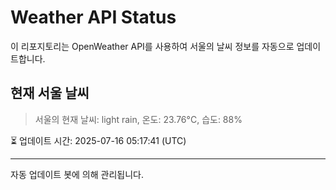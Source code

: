 
# Weather API Status

이 리포지토리는 OpenWeather API를 사용하여 서울의 날씨 정보를 자동으로 업데이트합니다.

## 현재 서울 날씨
> 서울의 현재 날씨: light rain, 온도: 23.76°C, 습도: 88%

⏳ 업데이트 시간: 2025-07-16 05:17:41 (UTC)

---
자동 업데이트 봇에 의해 관리됩니다.

